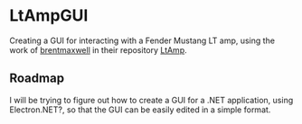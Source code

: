 # LtAmpGUI
Creating a GUI for interacting with a Fender Mustang LT amp, using the work of [brentmaxwell](https://github.com/brentmaxwell) in their repository [LtAmp](https://github.com/brentmaxwell/LtAmp).

## Roadmap
I will be trying to figure out how to create a GUI for a .NET application, using Electron.NET?, so that the GUI can be easily edited in a simple format.

